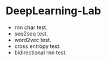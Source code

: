 # DeepLearning-Lab
* rnn char test.
* seq2seq test.
* word2vec test.
* cross entropy test.
* bidirectional rnn test.
